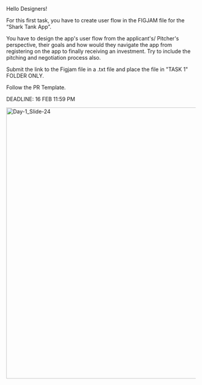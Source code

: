 Hello Designers!

For this first task, you have to create user flow in the FIGJAM file for the “Shark Tank App”. 

You have to design the app's user flow from the applicant's/ Pitcher's perspective, their goals and how would they navigate the app from registering on the app to finally receiving an investment. Try to include the pitching and negotiation process also.

Submit the link to the Figjam file in a .txt file and place the file in "TASK 1" FOLDER ONLY.

Follow the PR Template.

DEADLINE: 16 FEB 11:59 PM

<img width="720" alt="Day-1_Slide-24" src="https://user-images.githubusercontent.com/52004311/154127165-ed453c57-a7f1-4e0f-bebf-3c86dfe8e2b0.png">

